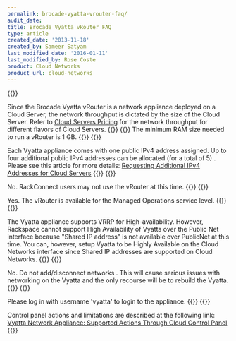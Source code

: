 ```yaml
---
permalink: brocade-vyatta-vrouter-faq/
audit_date:
title: Brocade Vyatta vRouter FAQ
type: article
created_date: '2013-11-18'
created_by: Sameer Satyam
last_modified_date: '2016-01-11'
last_modified_by: Rose Coste
product: Cloud Networks
product_url: cloud-networks
---
```

{{<accordion title="What is the network throughput on the Brocade Vyatta vRouter?" col="in" href="accordion1">}}

Since the Brocade Vyatta vRouter is a network appliance deployed on a
Cloud Server, the network throughput is dictated by the size of the
Cloud Server. Refer to [Cloud Servers Pricing](https://www.rackspace.com/cloud/servers/pricing/) for the network throughput for different flavors of Cloud Servers.
{{</accordion>}}
{{<accordion title="What is the minimum amount of RAM needed to run a Vyatta?" col="in" href="accordion2">}}
The minimum RAM size needed to run a vRouter is 1 GB.
{{</accordion>}}
{{<accordion title="Can you assign more than one IP address to the Vyatta's public interface?" col="in" href="accordion3">}}

Each Vyatta appliance comes with one public IPv4 address assigned. Up to
four additional public IPv4 addresses can be allocated (for a total of
5) . Please see this article for more details: [Requesting Additional IPv4 Addresses for Cloud Servers](/support/how-to/requesting-additional-ipv4-addresses-for-cloud-servers)
{{</accordion>}}
{{<accordion title="Can Vyatta be used along with RackConnect?" col="in" href="accordion4">}}

No. RackConnect users may not use the vRouter at this time.
{{</accordion>}}
{{<accordion title="Is Vyatta available for Managed Operations service level accounts?" col="in" href="accordion5">}}

Yes. The vRouter is available for the Managed Operations service level.
{{</accordion>}}
{{<accordion title="Can the Vyatta be configured in a redundant mode (active/backup Highly available configuration)?" col="in" href="accordion6">}}

The Vyatta appliance supports VRRP for High-availability. However,
Rackspace cannot support High Availability of Vyatta over the Public Net
interface because "Shared IP address" is not available over PublicNet at
this time. You can, however, setup Vyatta to be Highly Available on the
Cloud Networks interface since Shared IP addresses are supported on
Cloud Networks.
{{</accordion>}}
{{<accordion title="Can I add or remove interfaces from a live Vyatta device?" col="in" href="accordion7">}}

No. Do not add/disconnect networks . This will cause serious issues with
networking on the Vyatta and the only recourse will be to rebuild the
Vyatta.
{{</accordion>}}
{{<accordion title="I cannot log in to the Vyatta using username 'root' and the password that was set when the Vyatta was created. What is wrong?" col="in" href="accordion8">}}

Please log in with username 'vyatta' to login to the appliance.
{{</accordion>}}
{{<accordion title="What actions are supported on Vyatta through the control panel?" col="in" href="accordion9">}}

Control panel actions and limitations are described at the following
link: [Vyatta Network Appliance: Supported Actions Through Cloud Control Panel](/support/how-to/brocade-vyatta-vrouter-supported-actions-through-the-cloud-control-panel)
{{</accordion>}}
